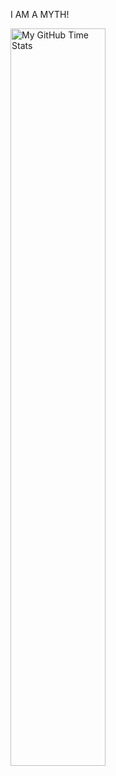 I AM A MYTH!

<img align="center" width="55%" src="https://github-readme-stats.vercel.app/api/wakatime?username=gauravsinghshah&theme=synthwave&size_weight=0.5&count_weight=0.5&title_color=36F9F6&langs_count=10" alt="My GitHub Time Stats" />
